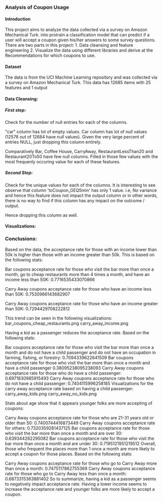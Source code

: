 ### Analysis of Coupon Usage

#### Introduction
This project aims to analyze the data  collected via a survey on Amazon Mechanical Turk.  into protrain a classification model that can predict if a user will accept a coupon given his/her answers to some survey questions. There are two parts in this project: 1. Data cleansing and feature engineering 2. Visualize the data using different libraries and derive at the Recommendations for which coupons to use. 

#### Dataset
The data is from the UCI Machine Learning repository and was collected via a survey on Amazon Mechanical Turk. 
This data has 12685 items with 25 features and 1 output  

#### Data Cleansing:
##### First step: 
Check for the number of null entries for each of the columns. 

"car" column has lot of empty values. 
Car column has lot of null values (12576 out of 12684 have null values). 
Given the very large percent of entries NULL, just dropping this column entirely. 

Comparatively Bar, Coffee House, CarryAway, RestaurantLessThan20 and Restaurant20To50 have few null columns.
Filled in those few values with the most frequenly occuring value for each of these features. 

##### Second Step: 
Check for the unique values for each of the columns. 
It is interesting to see observe that column 'toCoupon_GEQ5min' has only 1 value. i.e, No variance and hence this feature does not impact the output column or in other words, there is no way to find if this column has any impact on the outcome / output. 

Hence dropping this column as well.

#### Visualizations:


### Conclusions:

Based on the data, the acceptance rate for those with an income lower than 50k is higher than those with an income greater than 50k. This is based on the following stats:

Bar coupons acceptance rate for those who visit the bar more than once a month, go to cheap restaurants more than 4 times a month, and have an income less than 50K: 0.7716535433070866

Carry Away coupons acceptance rate for those who have an income less than 50K: 0.7530966143682907

Carry Away coupons acceptance rate for those who have an income greater than 50K: 0.7294429708222812

This trend can be seen in the following visualizations: bar_coupons_cheap_restaurants.png carry_away_income.png

Having a kid as a passenger reduces the acceptance rate. Based on the following stats:

Bar coupons acceptance rate for those who visit the bar more than once a month and do not have a child passenger and do not have an occupation in farming, fishing, or forestry: 0.7094339622641509
Bar coupons acceptance rate for those who visit the bar more than once a month and have a child passenger 0.38095238095238093
Carry Away coupons acceptance rate for those who do have a child passenger: 0.6971830985915493
Carry Away coupons acceptance rate for those who do not have a child passenger: 0.7404115996258185
Visualizations for the carry away acceptance rate based on having a child passenger: carry_away_kids.png carry_away_no_kids.png

Stats about age show that it appears younger folks are more accepting of coupons:

Carry Away coupons acceptance rate for those who are 21-31 years old or older than 50: 0.7400744416873449
Carry Away coupons acceptance rate for others: 0.7320359281437125
Bar coupons acceptance rate for those who visit the bar more than once a month and are over 30: 0.639344262295082
Bar coupons acceptance rate for those who visit the bar more than once a month and are under 30: 0.7195121951219512
Overall, those who frequent the places more than 1 once a month are more likely to accept a coupon for those places. Based on the following stats:

Carry Away coupons acceptance rate for those who go to Carry Away more than once a month: 0.7475117862755369
Carry Away coupons acceptance rate for those who go to Carry Away less than once a month: 0.6873315363881402
So to summarize, having a kid as a passenger seems to negatively impact acceptance rate. Having a lower income seems to increase the acceptance rate and younger folks are more likely to accept a coupon.